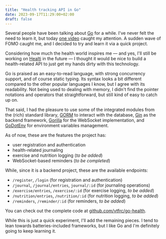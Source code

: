 ```yaml
---
title: "Health tracking API in Go"
date: 2023-09-17T11:29:00+02:00
draft: false
---
```


Several people have been talking about [Go](https://go.dev) for a while. I've never felt the need to learn it, but today [one video](https://www.youtube.com/watch?v=iCVkuWgtJlg) caught my attention. A sudden wave of FOMO caught me, and I decided to try and learn it via a quick project.

Considering how much the health world inspires me — and yes, I'll still be working on [Healti](/healti) in the future — I thought it would be nice to build a health-related API to just get my hands dirty with this technology.

Go is praised as an easy-to-read language, with strong concurrency support, and of course static typing. Its syntax looks a bit different compared to the other popular languages I know, but I agree with its readability. Not being used to dealing with memory, I didn't find the pointer notations and operators that straightforward, but still kind of easy to catch up on.

That said, I had the pleasure to use some of the integrated modules from the (rich) standard library, [GORM](https://gorm.io) to interact with the database, [Gin](https://gin-gonic.com/) as the backend framework, [Gorilla](https://gorilla.github.io/) for the WebSocket implementation, and [GoDotEnv](https://github.com/joho/godotenv) for environment variables management.

As of now, these are the features the project has:

- user registration and authentication
- health-related journaling
- exercise and nutrition logging (_to be added_)
- WebSocket-based reminders (_to be completed_)

While, since it is a backend project, these are the available endpoints:

- `/register`, `/login` (for registration and authentication)
- `/journal`, `/journal/entries`, `journal/:id` (for journaling operations)
- `/exercise/entries`, `/exercise/:id` (for exercise logging, _to be added_)
- `/nutrition/entries`, `/nutrition/:id` (for nutrition logging, _to be added_)
- `/reminders`, `/reminder/:id` (for reminders, _to be added_)

You can check out the complete code at [github.com/vtfrc/go-health](https://github.com/vtfrc/go-health).

While this is just a quick experiment, I'll add the remaining pieces. I tend to lean towards batteries-included frameworks, but I like Go and I'm definitely going to keep learning it.
